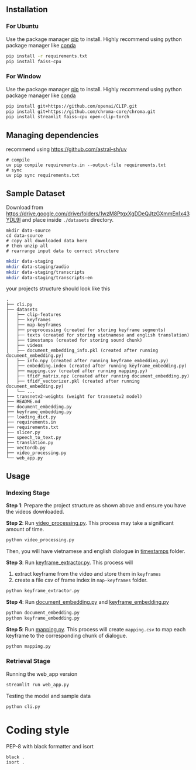 ## Installation

### For Ubuntu
Use the package manager [pip](https://pip.pypa.io/en/stable/) to install. Highly recommend using python package manager like [conda](https://docs.conda.io/en/latest/)

```bash
pip install -r requirements.txt
pip install faiss-cpu
```

### For Window
Use the package manager [pip](https://pip.pypa.io/en/stable/) to install. Highly recommend using python package manager like [conda](https://docs.conda.io/en/latest/)

```bash
pip install git+https://github.com/openai/CLIP.git
pip install git+https://github.com/chroma-core/chroma.git
pip install streamlit faiss-cpu open-clip-torch
```

## Managing dependencies

recommend using https://github.com/astral-sh/uv

```
# compile 
uv pip compile requirements.in --output-file requirements.txt
# sync
uv pip sync requirements.txt
```

## Sample Dataset

Download from https://drive.google.com/drive/folders/1wzM8PtgxXgDDeQJtzGXmmEn1x43YDL9l and place inside `./datasets` directory.

```
mkdir data-source
cd data-source
# copy all downloaded data here
# then unzip all
# rearrange input data to correct structure
```


```bash
mkdir data-staging
mkdir data-staging/audio
mkdir data-staging/transcripts
mkdir data-staging/transcripts-en
```

your projects structure should look like this


```
.
├── cli.py
├── datasets
│   ├── clip-features
│   ├── keyframes
│   ├── map-keyframes
│   ├── preprocessing (created for storing keyframe segments)
│   ├── texts (created for storing vietnamese and english translation)
│   ├── timestamps (created for storing sound chunk)
│   ├── videos
│   ├── document_embedding_info.pkl (created after running document_embedding.py)
│   ├── info.npy (created after running keyframe_embedding.py)
│   ├── embedding.index (created after running keyframe_embedding.py)
│   ├── mapping.csv (created after running mapping.py)
│   ├── tfidf_matrix.npz (created after running document_embedding.py)
│   ├── tfidf_vectorizer.pkl (created after running document_embedding.py)
│   └── ...
├── transnetv2-weights (weight for transnetv2 model)
├── README.md
├── document_embedding.py
├── keyframe_embedding.py
├── loading_dict.py
├── requirements.in
├── requirements.txt
├── slicer.py
├── speech_to_text.py
├── translation.py
├── vectordb.py
├── video_processing.py
└── web_app.py
```

## Usage

### Indexing Stage

**Step 1**: Prepare the project structure as shown above and ensure you have the videos downloaded.

**Step 2**: Run [video_processing.py](./video_processing.py). This process may take a significant amount of time.
```bash
python video_processing.py
```
Then, you will have vietnamese and english dialogue in [timestamps](./datasets/timestamps/) folder.

**Step 3**: Run [keyframe_extractor.py](./keyframe_extractor.py). This process will
1. extract keyframe from the video and store them in `keyframes`
2. create a file csv of frame index in `map-keyframes` folder.
```bash
python keyframe_extractor.py
```


**Step 4**: Run [document_embedding.py](./document_embedding.py) and [keyframe_embedding.py](./keyframe_embedding.py)
```bash
python document_embedding.py 
python keyframe_embedding.py
```


**Step 5**: Run [mapping.py](./mapping.py). This process will create `mapping.csv` to map each keyframe to the corresponding chunk of dialogue.

```bash
python mapping.py
```

### Retrieval Stage

Running the web_app version
```bash
streamlit run web_app.py
```

Testing the model and sample data
```bash
python cli.py
```


# Coding style

PEP-8 with black formatter and isort

```
black .
isort .
```
